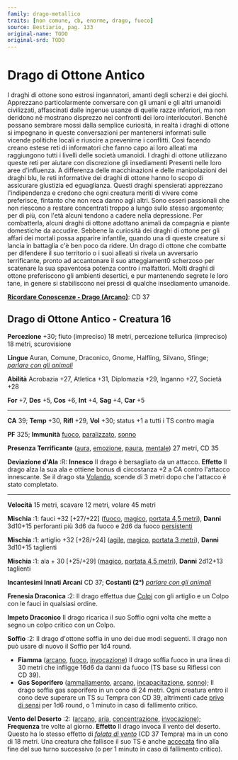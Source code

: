 ```yaml
---
family: drago-metallico
traits: [non comune, cb, enorme, drago, fuoco]
source: Bestiario, pag. 133
original-name: TODO
original-srd: TODO
---
```


# Drago di Ottone Antico

I draghi di ottone sono estrosi ingannatori, amanti degli scherzi e dei giochi.
Apprezzano particolarmente conversare con gli umani e gli altri umanoidi
civilizzati, affascinati dalle ingenue usanze di quelle razze inferiori, ma non
deridono né mostrano disprezzo nei confronti dei loro interlocutori. Benché
possano sembrare mossi dalla semplice curiosità, in realtà i draghi di ottone si
impegnano in queste conversazioni per mantenersi informati sulle vicende
politiche locali e riuscire a prevenirne i conflitti. Così facendo creano estese
reti di informatori che fanno capo ai loro alleati ma raggiungono tutti i
livelli delle società umanoidi. I draghi di ottone utilizzano queste reti per
aiutare con discrezione gli insediamenti Presenti nelle loro aree d'influenza. A
differenza delle macchinazioni e delle manipolazioni dei draghi blu, le reti
informative dei draghi di ottone hanno lo scopo di assicurare giustizia ed
eguaglianza. Questi draghi spensierati apprezzano l'indipendenza e credono che
ogni creatura meriti di vivere come preferisce, fintanto che non reca danno agli
altri. Sono esseri passionali che non riescono a restare concentrati troppo a
lungo sullo stesso argomento; per di più, con l'età alcuni tendono a cadere
nella depressione. Per combatterla, alcuni draghi di ottone adottano animali da
compagnia e piante domestiche da accudire. Sebbene la curiosità dei draghi di
ottone per gli affari dei mortali possa apparire infantile, quando una di queste
creature si lancia in battaglia c'è ben poco da ridere. Un drago di ottone che
combatte per difendere il suo territorio o i suoi alleati si rivela un
avversario terrificante, pronto ad accantonare il suo atteggiament0 scherzoso
per scatenare la sua spaventosa potenza contro i malfattori. Molti draghi di
ottone preferiscono gli ambienti desertici, e pur mantenendo segrete le loro
tane, in genere si stabiliscono nei pressi di qualche insediamento umanoide.

**[Ricordare Conoscenze - Drago (Arcano)](/azioni/ricordare-conoscenze)**: CD 37

## Drago di Ottone Antico - Creatura 16

**Percezione** +30; fiuto (impreciso) 18 metri, percezione tellurica (impreciso)
18 metri, scurovisione

**Lingue** Auran, Comune, Draconico, Gnome, Halfling, Silvano, Sfinge;
_[parlare con gli animali](/incantesimi/parlare-con-gli-animali)_

**Abilità** Acrobazia +27, Atletica +31, Diplomazia +29, Inganno +27, Società
+28

**For** +7, **Des** +5, **Cos** +6, **Int** +4, **Sag** +4, **Car** +5

---

**CA** 39; **Temp** +30, **Rifl** +29, **Vol** +30; status +1 a tutti i TS
contro magia

**PF** 325; **Immunità** [fuoco](/tratti/fuoco),
[paralizzato](/tratti/paralizzato), [sonno](/tratti/sonno)

**Presenza Terrificante** ([aura](/tratti/aura), [emozione](/tratti/emozione),
[paura](/tratti/paura), [mentale](/tratti/mentale)) 27 metri, CD 35

**Deviazione d'Ala** :R: **Innesco** Il drago è bersagliato da un attacco.
**Effetto** Il drago alza la sua ala e ottiene bonus di circostanza +2 a CA
contro l'attacco innescante. Se il drago sta [Volando](/azioni/volare), scende
di 3 metri dopo che l'attacco è stato completato.

---

**Velocità** 15 metri, scavare 12 metri, volare 45 metri

**Mischia** :1: fauci +32 \[+27/+22] ([fuoco](/tratti/fuoco),
[magico](/tratti/magico), [portata 4,5 metri](/tratti/portata)), **Danni**
3d10+15 perforanti più 3d6 da fuoco e 2d6 da fuoco
[persistenti](/condizioni/danno-persistente)

**Mischia** :1: artiglio +32 \[+28/+24] ([agile](/tratti/agile),
[magico](/tratti/magico), [portata 3 metri](/tratti/portata)), **Danni** 3d10+15
taglienti

**Mischia** :1: ala + 30 \[+25/+29] ([magico](/tratti/magico),
[portata 4,5 metri](/tratti/portata)), **Danni** 2d12+13 taglienti

**Incantesimi Innati Arcani** CD 37; **Costanti (2°)**
_[parlare con gli animali](/incantesimi/parlare-con-gli-animali)_

**Frenesia Draconica** :2: Il drago effettua due [Colpi](/azioni/colpire) con
gli artiglio e un Colpo con le fauci in qualsiasi ordine.

**Impeto Draconico** Il drago ricarica il suo Soffio ogni volta che mette a
segno un colpo critico con un Colpo.

**Soffio** :2: Il drago d'ottone soffia in uno dei due modi seguenti. Il drago
non può usare di nuovo il Soffio per 1d4 round.

- **Fiamma** ([arcano](/tratti/arcano), [fuoco](/tratti/fuoco),
  [invocazione](/tratti/invocazione)) Il drago soffia fuoco in una linea di 30
  metri che infligge 16d6 da danni da fuoco (TS base su Riflessi con CD 39).
- **Gas Soporifero** ([ammaliamento](/tratti/ammaliamento),
  [arcano](/tratti/arcano), [incapacitazione](/tratti/incapacitazione),
  [sonno](/tratti/sonno)); Il drago soffia gas soporifero in un cono di 24
  metri. Ogni creatura entro il cono deve superare un TS su Tempra con CD 39,
  altrimenti cade [privo di sensi](/condizioni/privo-di-sensi) per 1d6 round, o
  1 minuto in caso di fallimento critico.

**Vento del Deserto** :2: ([arcano](/tratti/arcano), [aria](/tratti/aria),
[concentrazione](/tratti/concentrazione), [invocazione](/tratti/invocazione));
**Frequenza** tre volte al giorno. **Effetto** Il drago invoca il vento del
deserto. Questo ha lo stesso effetto di
_[folata di vento](/incantesimi/folata-di-vento)_ (CD 37 Tempra) ma in un cono
di 18 metri. Una creatura che fallisce il suo TS è anche
[accecata](/condizioni/accecato) fino alla fine del suo turno successivo (o per
1 minuto in caso di fallimento critico).
